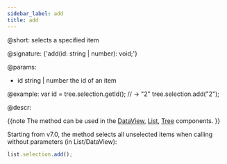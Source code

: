 ```yaml
---
sidebar_label: add
title: add
---          
```


@short: selects a specified item

@signature: {'add(id: string | number): void;'}

@params:
- id		string | number		the id of an item

@example:
var id = tree.selection.getId(); // -> "2"
tree.selection.add("2");


@descr:

{{note The method can be used in the [DataView](dataview/usage_selection.md), [List](list/usage_selection.md), [Tree](tree/usage_selection.md) components. }}

Starting from v7.0, the method selects all unselected items when calling without parameters (in List/DataView):

~~~js
list.selection.add();
~~~

